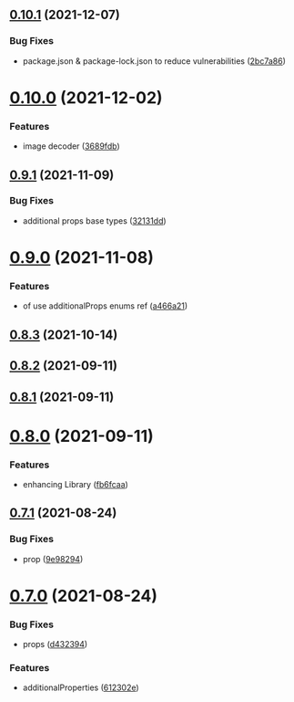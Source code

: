 ## [0.10.1](https://github.com/GiovanniCardamone/class-schema/compare/v0.10.0...v0.10.1) (2021-12-07)


### Bug Fixes

* package.json & package-lock.json to reduce vulnerabilities ([2bc7a86](https://github.com/GiovanniCardamone/class-schema/commit/2bc7a86882109aa06653f00eb12f8b2bc4c9a3ac))



# [0.10.0](https://github.com/GiovanniCardamone/class-schema/compare/v0.9.1...v0.10.0) (2021-12-02)


### Features

* image decoder ([3689fdb](https://github.com/GiovanniCardamone/class-schema/commit/3689fdb39dfa0f7c4170d1878d58c256af2770a8))



## [0.9.1](https://github.com/GiovanniCardamone/class-schema/compare/v0.9.0...v0.9.1) (2021-11-09)


### Bug Fixes

* additional props base types ([32131dd](https://github.com/GiovanniCardamone/class-schema/commit/32131dda1734070d3f73e4410f990771035cc7c2))



# [0.9.0](https://github.com/GiovanniCardamone/class-schema/compare/v0.8.3...v0.9.0) (2021-11-08)


### Features

* of use additionalProps enums ref ([a466a21](https://github.com/GiovanniCardamone/class-schema/commit/a466a210e7e845db5c6001ee6e6e8c3716006808))



## [0.8.3](https://github.com/GiovanniCardamone/class-schema/compare/v0.8.2...v0.8.3) (2021-10-14)



## [0.8.2](https://github.com/GiovanniCardamone/class-schema/compare/v0.8.1...v0.8.2) (2021-09-11)



## [0.8.1](https://github.com/GiovanniCardamone/class-schema/compare/v0.8.0...v0.8.1) (2021-09-11)



# [0.8.0](https://github.com/GiovanniCardamone/class-schema/compare/v0.7.1...v0.8.0) (2021-09-11)


### Features

* enhancing Library ([fb6fcaa](https://github.com/GiovanniCardamone/class-schema/commit/fb6fcaa1009ed170e023c4dfef1e49f5d7b54356))



## [0.7.1](https://github.com/GiovanniCardamone/class-schema/compare/v0.7.0...v0.7.1) (2021-08-24)


### Bug Fixes

* prop ([9e98294](https://github.com/GiovanniCardamone/class-schema/commit/9e98294c0adc1d4822a58c714ccb17d98074f5b4))



# [0.7.0](https://github.com/GiovanniCardamone/class-schema/compare/v0.6.0...v0.7.0) (2021-08-24)


### Bug Fixes

* props ([d432394](https://github.com/GiovanniCardamone/class-schema/commit/d4323945d407f8df99bf0089d338e672465882fd))


### Features

* additionalProperties ([612302e](https://github.com/GiovanniCardamone/class-schema/commit/612302ebecea42c6b0504a929e1ed85d465f893c))



